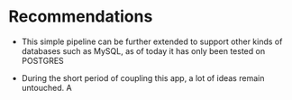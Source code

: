 # Recommendations

* This simple pipeline can be further extended to support other kinds of databases such as MySQL, as of today it has only been tested on POSTGRES

* During the short period of coupling this app, a lot of ideas remain untouched. A